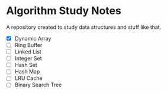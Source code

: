 # Algorithm Study Notes

A repository created to study data structures and stuff like that.

- [x] Dynamic Array
- [ ] Ring Buffer
- [ ] Linked List
- [ ] Integer Set
- [ ] Hash Set
- [ ] Hash Map
- [ ] LRU Cache
- [ ] Binary Search Tree